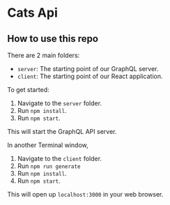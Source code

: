 # Cats Api


## How to use this repo

There are 2 main folders:
- `server`: The starting point of our GraphQL server.
- `client`: The starting point of our React application.

To get started:

1. Navigate to the `server` folder.
1. Run `npm install`.
1. Run `npm start`.

This will start the GraphQL API server.

In another Terminal window,

1. Navigate to the `client` folder.
1. Run `npm run generate`
1. Run `npm install`.
1. Run `npm start`.

This will open up `localhost:3000` in your web browser.
